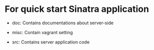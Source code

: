 # For quick start Sinatra application

* doc:
  Contains documentations about server-side

* misc:
  Contain vagrant setting

* src:
  Contains server application code

